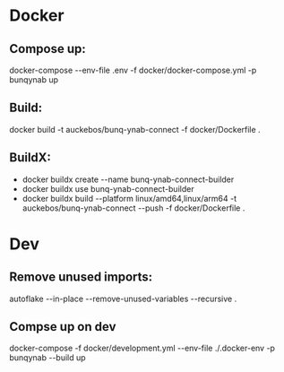 # Docker
## Compose up:
docker-compose --env-file .env -f docker/docker-compose.yml -p bunqynab  up

## Build:
docker build -t auckebos/bunq-ynab-connect -f docker/Dockerfile .

## BuildX:
- docker buildx create --name bunq-ynab-connect-builder
- docker buildx use bunq-ynab-connect-builder
- docker buildx build --platform linux/amd64,linux/arm64 -t auckebos/bunq-ynab-connect --push -f docker/Dockerfile .

# Dev
## Remove unused imports:
autoflake --in-place --remove-unused-variables --recursive .

## Compse up on dev
docker-compose -f docker/development.yml --env-file ./.docker-env -p bunqynab --build  up